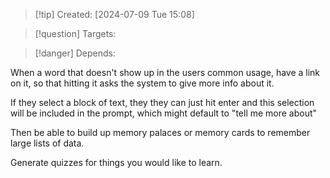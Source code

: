 
>[!tip] Created: [2024-07-09 Tue 15:08]

>[!question] Targets: 

>[!danger] Depends: 

When a word that doesn't show up in the users common usage, have a link on it, so that hitting it asks the system to give more info about it.

If they select a block of text, they they can just hit enter and this selection will be included in the prompt, which might default to "tell me more about"

Then be able to build up memory palaces or memory cards to remember large lists of data.

Generate quizzes for things you would like to learn.